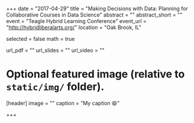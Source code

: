 +++
date = "2017-04-29"
title = "Making Decisions with Data: Planning for Collaborative Courses in Data Science"
abstract = ""
abstract_short = ""
event = "Teagle Hybrid Learning Conference"
event_url = "http://hybridliberalarts.org/"
location = "Oak Brook, IL"

selected = false
math = true

url_pdf = ""
url_slides = ""
url_video = ""

# Optional featured image (relative to `static/img/` folder).
[header]
image = ""
caption = "My caption :smile:"

+++

<script async class="speakerdeck-embed" data-id="208a4ab09cea4f80b0e38be71f0fa304" data-ratio="1.33333333333333" src="//speakerdeck.com/assets/embed.js"></script>